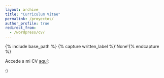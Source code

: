 ```yaml
---
layout: archive
title: "Curriculum Vitae"
permalink: /proyectos/
author_profile: true
redirect_from:
  - /wordpress/cv/
---
```



{% include base_path %}
{% capture written_label %}'None'{% endcapture %}


Accede a mi CV <u><a href="https://sergiocuadrosq.github.io/files/CV_Sergio_Cuadros.pdf">aquí</a></u>: 
<br/>

:)
